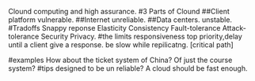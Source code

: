 Clound computing and high assurance.
#3 Parts of Clound
##Client platform
vulnerable.
##Internet
unreliable.
##Data centers.
unstable.
#Tradoffs
Snappy reponse
Elasticity
Consistency
Fault-tolerance
Attack-tolerance
Security
Privacy.
#the limits responsiveness
top priority,delay until a client give a response.
be slow while repilicatng. [critical path]
 
#examples
How about the ticket system of China?
Of just the course system? 
#tips
designed to be un reliable?
A cloud should be fast enough.